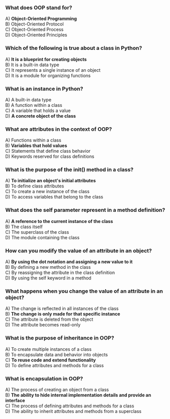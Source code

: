 ### What does OOP stand for?

   A) **Object-Oriented Programming**  
   B) Object-Oriented Protocol  
   C) Object-Oriented Process  
   D) Object-Oriented Principles  

### Which of the following is true about a class in Python?

   A) **It is a blueprint for creating objects**  
   B) It is a built-in data type  
   C) It represents a single instance of an object  
   D) It is a module for organizing functions  

### What is an instance in Python?

   A) A built-in data type  
   B) A function within a class  
   C) A variable that holds a value  
   D) **A concrete object of the class**  

### What are attributes in the context of OOP?

   A) Functions within a class  
   B) **Variables that hold values**  
   C) Statements that define class behavior  
   D) Keywords reserved for class definitions  

### What is the purpose of the __init__() method in a class?

   A) **To initialize an object's initial attributes**  
   B) To define class attributes  
   C) To create a new instance of the class  
   D) To access variables that belong to the class  

### What does the self parameter represent in a method definition?

   A) **A reference to the current instance of the class**  
   B) The class itself  
   C) The superclass of the class  
   D) The module containing the class  

### How can you modify the value of an attribute in an object?

   A) **By using the dot notation and assigning a new value to it**  
   B) By defining a new method in the class  
   C) By reassigning the attribute in the class definition  
   D) By using the self keyword in a method  

### What happens when you change the value of an attribute in an object?

   A) The change is reflected in all instances of the class  
   B) **The change is only made for that specific instance**  
   C) The attribute is deleted from the object  
   D) The attribute becomes read-only  

### What is the purpose of inheritance in OOP?

   A) To create multiple instances of a class  
   B) To encapsulate data and behavior into objects  
   C) **To reuse code and extend functionality**  
   D) To define attributes and methods for a class  

### What is encapsulation in OOP?

   A) The process of creating an object from a class  
   B) **The ability to hide internal implementation details and provide an interface**  
   C) The process of defining attributes and methods for a class  
   D) The ability to inherit attributes and methods from a superclass  
